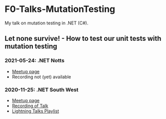 # F0-Talks-MutationTesting
My talk on mutation testing in .NET (C#).

## Let none survive! - How to test our unit tests with mutation testing

### 2021-05-24: .NET Notts
- [Meetup page](https://www.meetup.com/dotnetnotts/events/277818668/)
- Recording not (yet) available

### 2020-11-25: .NET South West
- [Meetup page](https://www.meetup.com/dotnetsouthwest/events/273278637/)
- [Recording of Talk](https://www.youtube.com/watch?v=zbOnygEeFLU)
- [Lightning Talks Playlist](https://www.youtube.com/playlist?list=PL-qmyXuxfTUFpWZdna_0_2ItFfGtlSAQ_)

